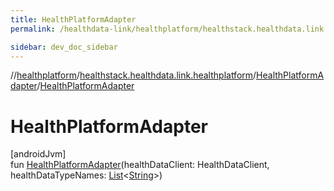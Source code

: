 ```yaml
---
title: HealthPlatformAdapter
permalink: /healthdata-link/healthplatform/healthstack.healthdata.link.healthplatform/-health-platform-adapter/-health-platform-adapter.html

sidebar: dev_doc_sidebar
---
```

//[healthplatform](../../../healthplatform.html)/[healthstack.healthdata.link.healthplatform](../index.html)/[HealthPlatformAdapter](index.html)/[HealthPlatformAdapter](-health-platform-adapter.html)



# HealthPlatformAdapter



[androidJvm]\
fun [HealthPlatformAdapter](-health-platform-adapter.html)(healthDataClient: HealthDataClient, healthDataTypeNames: [List](https://kotlinlang.org/api/latest/jvm/stdlib/kotlin.collections/-list/index.html)&lt;[String](https://kotlinlang.org/api/latest/jvm/stdlib/kotlin/-string/index.html)&gt;)




